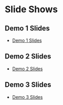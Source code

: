 # Slide Shows

## Demo 1 Slides

- [Demo 1 Slides](/slides/demo-slides)

## Demo 2 Slides

- [Demo 2 Slides](/slides/demo-2-slides)

## Demo 3 Slides

- [Demo 3 Slides](/slides/demo-3-slides)
